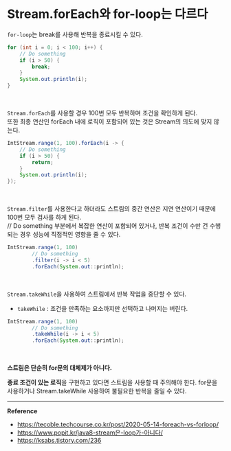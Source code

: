 # Stream.forEach와 for-loop는 다르다

`for-loop`는 break를 사용해 반복을 종료시킬 수 있다.
```java
for (int i = 0; i < 100; i++) {
    // Do something
    if (i > 50) {
        break;
    }
    System.out.println(i);
}
```

<br>

`Stream.forEach`를 사용할 경우 100번 모두 반복하며 조건을 확인하게 된다.<br>
또한 최종 연산인 forEach 내에 로직이 포함되어 있는 것은 Stream의 의도에 맞지 않는다.
```java
IntStream.range(1, 100).forEach(i -> {
    // Do something
    if (i > 50) {
        return;
    }
    System.out.println(i);
});
```

<br>

`Stream.filter`를 사용한다고 하더라도 스트림의 중간 연산은 지연 연산이기 때문에 100번 모두 검사를 하게 된다.<br>
// Do something 부분에서 복잡한 연산이 포함되어 있거나, 반복 조건이 수만 건 수행되는 경우 성능에 직접적인 영향을 줄 수 있다.
```java
IntStream.range(1, 100)
        // Do something
        .filter(i -> i < 5)
        .forEach(System.out::println);
```

<br>

`Stream.takeWhile`을 사용하여 스트림에서 반복 작업을 중단할 수 있다.
- `takeWhile` : 조건을 만족하는 요소까지만 선택하고 나머지는 버린다.
```java
IntStream.range(1, 100)
        // Do something
        .takeWhile(i -> i < 5)
        .forEach(System.out::println);
```

<br>

**스트림은 단순히 for문의 대체제가 아니다.**

**종료 조건이 있는 로직**을 구현하고 있다면 스트림을 사용할 때 주의해야 한다.
for문을 사용하거나 Stream.takeWhile 사용하여 불필요한 반복을 줄일 수 있다.

---
**Reference**<br>
- https://tecoble.techcourse.co.kr/post/2020-05-14-foreach-vs-forloop/
- https://www.popit.kr/java8-stream은-loop가-아니다/
- https://ksabs.tistory.com/236
